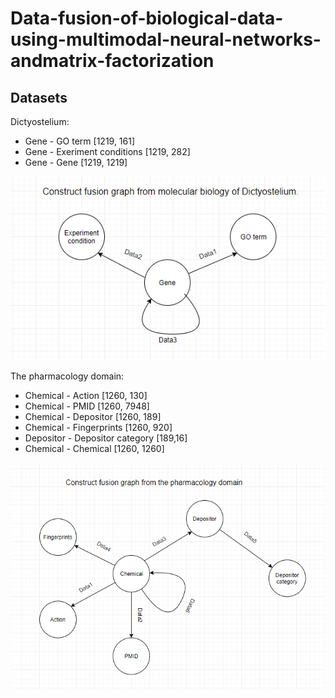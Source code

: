 # Data-fusion-of-biological-data-using-multimodal-neural-networks-andmatrix-factorization

## Datasets
  Dictyostelium:
  - Gene - GO term [1219, 161]
  - Gene - Exeriment conditions [1219, 282]
  - Gene - Gene [1219, 1219]
  
  ![alt text](datasets/data/dicty/Dicty_Schem.PNG)
  
  The pharmacology domain:
  - Chemical - Action [1260, 130]
  - Chemical - PMID [1260, 7948]
  - Chemical - Depositor [1260, 189]
  - Chemical - Fingerprints [1260, 920]
  - Depositor - Depositor category [189,16]
  - Chemical - Chemical [1260, 1260]
  
  ![alt text](datasets/data/pharma/Pharma_Schem.PNG)
